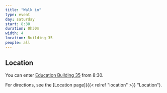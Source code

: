 ```yaml
---
title: "Walk in"
type: event
day: saturday
start: 8:30
duration: 0h30m
width: 4
location: Building 35
people: all
---
```


## Location
You can enter [Education Building 35](https://map.tudelftcampus.nl/poi/education-building-35/) from 8:30.

For directions, see the [Location page]({{< relref "location" >}} "Location").
